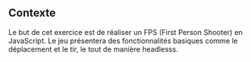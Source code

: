 ## Contexte
Le but de cet exercice est de réaliser un FPS (First Person Shooter) en JavaScript. Le jeu présentera des fonctionnalités basiques comme le déplacement et le tir, le tout de manière headlesss.
